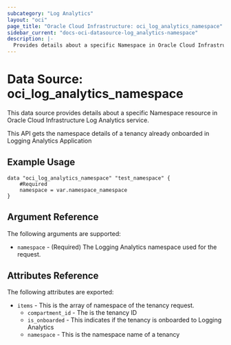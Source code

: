 ```yaml
---
subcategory: "Log Analytics"
layout: "oci"
page_title: "Oracle Cloud Infrastructure: oci_log_analytics_namespace"
sidebar_current: "docs-oci-datasource-log_analytics-namespace"
description: |-
  Provides details about a specific Namespace in Oracle Cloud Infrastructure Log Analytics service
---
```


# Data Source: oci_log_analytics_namespace
This data source provides details about a specific Namespace resource in Oracle Cloud Infrastructure Log Analytics service.

This API gets the namespace details of a tenancy already onboarded in Logging Analytics Application


## Example Usage

```hcl
data "oci_log_analytics_namespace" "test_namespace" {
	#Required
	namespace = var.namespace_namespace
}
```

## Argument Reference

The following arguments are supported:

* `namespace` - (Required) The Logging Analytics namespace used for the request. 


## Attributes Reference

The following attributes are exported:

* `items` - This is the array of namespace of the tenancy request.
	* `compartment_id` - The is the tenancy ID
	* `is_onboarded` - This indicates if the tenancy is onboarded to Logging Analytics
	* `namespace` - This is the namespace name of a tenancy